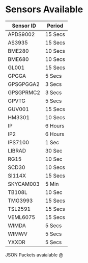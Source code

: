 # Sensors Available
| Sensor ID    | Period     |
| -----------  | ---------- |
| APDS9002     | 15 Secs    |
| AS3935       | 15 Secs    |
| BME280       | 10 Secs    |
| BME680       | 10 Secs    |
| GL001        | 15 Secs    |
| GPGGA        |  5 Secs    |
| GPSGPGGA2    |  3 Secs    |
| GPSGPRMC2    |  3 Secs    |
| GPVTG        |  5 Secs    |
| GUV001       | 15 Secs    |
| HM3301       | 10 Secs    |
| IP           |  6 Hours   |
| IP2          |  6 Hours   |
| IPS7100      |  1 Sec     |
| LIBRAD       | 30 Sec     |
| RG15         | 10 Sec     |
| SCD30        | 10 Secs    |
| SI114X       | 15 Secs    |
| SKYCAM003    |  5 Min     |
| TB108L       | 10 Sec     |
| TMG3993      | 15 Secs    |
| TSL2591      | 15 Secs    |
| VEML6075     | 15 Secs    |
| WIMDA        |  5 Secs    |
| WIMWV        |  5 Secs    |
| YXXDR        |  5 Secs    |


JSON Packets avaialable @ 
